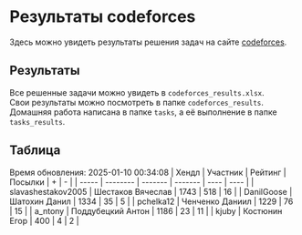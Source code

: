 # Результаты codeforces
Здесь можно увидеть результаты решения задач на сайте [codeforces](https://codeforces.com). 

## Результаты
Все решенные задачи можно увидеть в `codeforces_results.xlsx`.   
Свои результаты можно посмотреть в папке `codeforces_results`.  
Домашняя работа написана в папке `tasks`, а её выполнение в папке `tasks_results`.

## Таблица
Время обновления: 2025-01-10 00:34:08
| Хендл | Участник | Рейтинг | Посылки | +    | -    |
| ----- | -------- | ------- | ------- | ---- | ---- |
| slavashestakov2005 | Шестаков Вячеслав | 1743 | 518 | 16 |
| DanilGoose | Шатохин Данил | 1334 | 35 | 5 |
| pchelka12 | Ченченко Даниил | 1229 | 76 | 15 |
| a_ntony | Поддубецкий Антон | 1186 | 23 | 11 |
| kjuby | Костюнин Егор | 400 | 4 | 2 |
